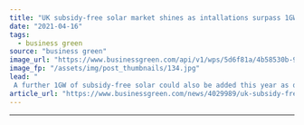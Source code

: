 ```yaml
---
title: "UK subsidy-free solar market shines as intallations surpass 1GW"
date: "2021-04-16"
tags: 
  - business green
source: "business green"
image_url: "https://www.businessgreen.com/api/v1/wps/5d6f81a/4b58530b-902f-4117-af57-91eb76019d53/6/Clayhill-subsidy-free-solar-farm-185x114.jpg"
image_fp: "/assets/img/post_thumbnails/134.jpg"
lead: "
 A further 1GW of subsidy-free solar could also be added this year as decarbonisation of buildings and energy gathers pace, Solar Energy UK claims ..."
article_url: "https://www.businessgreen.com/news/4029989/uk-subsidy-free-solar-market-shines-intallations-surpass-1gw"
---
```


---
